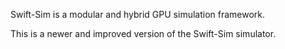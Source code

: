 Swift-Sim is a modular and hybrid GPU simulation framework.

This is a newer and improved version of the Swift-Sim simulator.
